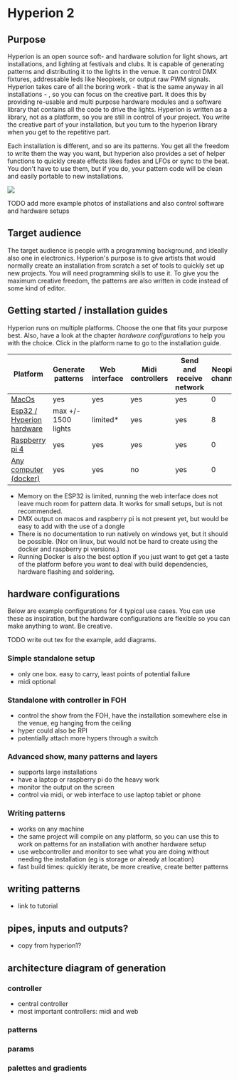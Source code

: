 # Hyperion 2

## Purpose

Hyperion is an open source soft- and hardware solution for light shows, art installations, and lighting at festivals and clubs. 
It is capable of generating patterns and distributing it to the lights in the venue. 
It can control DMX fixtures, addressable leds like Neopixels, or output raw PWM signals.
Hyperion takes care of all the boring work - that is the same anyway in all installations - , so you can focus on the creative part. 
It does this by providing re-usable and multi purpose hardware modules and a software library that contains all the code to drive the lights.
Hyperion is written as a library, not as a platform, so you are still in control of your project. 
You write the creative part of your installation, but you turn to the hyperion library when you get to the repetitive part. 

Each installation is different, and so are its patterns. You get all the freedom to write them the way you want, but hyperion
also provides a set of helper functions to quickly create effects likes fades and LFOs or sync to the beat. 
You don't have to use them, but if you do, your pattern code will be clean and easily portable to new installations.

![](https://github.com/yorenschriever/Hyperion2/blob/e7e0d0a4356ed15b9a02b37b12cf11b7ddc1bfb7/readme-images/webcontroller.png)

TODO add more example photos of installations and also control software and hardware setups

## Target audience

The target audience is people with a programming background, and ideally also one in electronics. 
Hyperion's purpose is to give artists that would normally create an installation from scratch a set of tools to quickly set up new projects.
You will need programming skills to use it. 
To give you the maximum creative freedom, the patterns are also written in code instead of some kind of editor. 

## Getting started / installation guides

Hyperion runs on multiple platforms. Choose the one that fits your purpose best. Also, have a look at the chapter *hardware configurations* to help you with the choice.
Click in the platform name to go to the installation guide.

|Platform                 |Generate patterns  |Web interface|Midi controllers|Send and receive network|Neopixel channels|PWM channels|DMX out/in|Hardware cost|
|--                       |--                 |--           |--              |--                      |--               |--          |--        |--           |
|[MacOs](readme-macos.md) |yes                |yes          |yes             |yes                     |0                |0           |0         |$300+        |
|[Esp32 / Hyperion hardware](readme-esp.md)|max +/- 1500 lights|limited*     |yes             |yes                     |8                |12          |1         |$5-$150      |
|[Raspberry pi 4](readme-rpi.md)           |yes                |yes          |yes             |yes                     |0                |0           |0         |$50-$150     |
|[Any computer (docker)](readme-docker.md)    |yes                |yes          |no              |yes                     |0                |0           |0         |$100+        |

- Memory on the ESP32 is limited, running the web interface does not leave much room for pattern data. It works for small setups, but is not recommended.
- DMX output on macos and raspberry pi is not present yet, but would be easy to add with the use of a dongle
- There is no documentation to run natively on windows yet, but it should be possible. (Nor on linux, but would not be hard to create using the docker and raspberry pi versions.)
- Running Docker is also the best option if you just want to get get a taste of the platform before you want to deal with build dependencies, hardware flashing and soldering. 

## hardware configurations

Below are example configurations for 4 typical use cases. You can use these as inspiration, but the hardware configurations are flexible so you can make anything to want. Be creative.

TODO write out tex for the example, add diagrams.

### Simple standalone setup
- only one box. easy to carry, least points of potential failure
- midi optional

### Standalone with controller in FOH
- control the show from the FOH, have the installation somewhere else in the venue, eg hanging from the ceiling
- hyper could also be RPI
- potentially attach more hypers through a switch

### Advanced show, many patterns and layers
- supports large installations
- have a laptop or raspberry pi do the heavy work
- monitor the output on the screen
- control via midi, or web interface to use laptop tablet or phone

### Writing patterns
- works on any machine
- the same project will compile on any platform, so you can use this to work on patterns for an installation with another hardware setup
- use webcontroller and monitor to see what you are doing without needing the installation (eg is storage or already at location)
- fast build times: quickly iterate, be more creative, create better patterns

## writing patterns
- link to tutorial 


## pipes, inputs and outputs?
- copy from hyperion1?

## architecture diagram of generation

### controller
- central controller
- most important controllers: midi and web

### patterns

### params

### palettes and gradients

